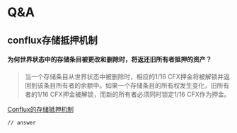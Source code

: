 # Q&A
## conflux存储抵押机制

#### 为何世界状态中的存储条目被更改和删除时，将返还旧所有者抵押的资产？

> 当一个存储条目从世界状态中被删除时，相应的1/16 CFX押金将被解锁并返回到该条目所有者的余额中。如果一个存储条目的所有权发生变化，旧所有者的1/16 CFX押金被解锁，而新的所有者必须同时锁定1/16 CFX作为押金。

[Conflux的存储抵押机制](https://juejin.cn/post/6855551378123653127#heading-3)

```
// answer
```